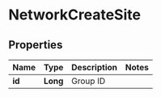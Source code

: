 

# NetworkCreateSite

## Properties

Name | Type | Description | Notes
------------ | ------------- | ------------- | -------------
**id** | **Long** | Group ID | 



